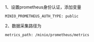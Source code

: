 1、设置prometheus身份认证，添加变量

```
MINIO_PROMETHEUS_AUTH_TYPE: public
```

2、数据采集路径为

 `metrics_path: /minio/prometheus/metrics`